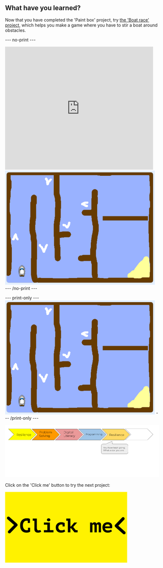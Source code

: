 ## What have you learned?
Now that you have completed the 'Paint box' project, try [the 'Boat race' project](https://projects.raspberrypi.org/en/projects/boat-race?utm_source=pathway&utm_medium=whatnext&utm_campaign=projects), which helps you make a game where you have to stir a boat around obstacles.

--- no-print ---
<div class="scratch-preview">
  <iframe allowtransparency="true" width="485" height="402" src="https://scratch.mit.edu/projects/embed/276662533/?autostart=false" frameborder="0" scrolling="no"></iframe>
  <img src="images/boat_race_demo.png">
</div>
--- /no-print ---

--- print-only ---
![boat race demo](images/boat_race_demo.png)
--- /print-only ---

![progress bar](images/s1-5.png)

Click on the 'Click me' button to try the next project:

<a href="https://codeclub.org/en/scratch1">
<img src="images/Clickme.png">
